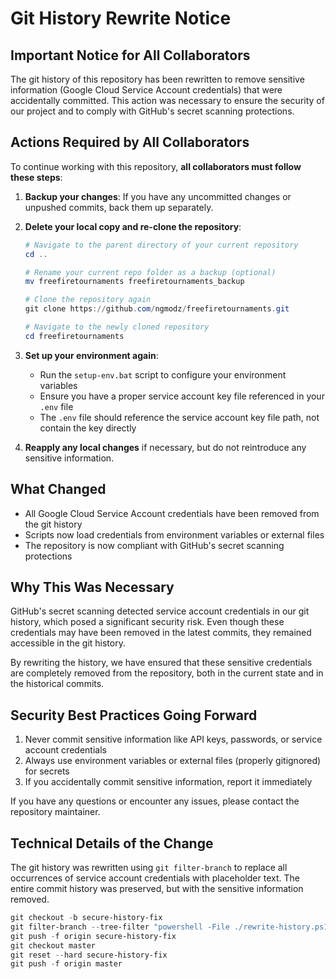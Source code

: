 # Git History Rewrite Notice

## Important Notice for All Collaborators

The git history of this repository has been rewritten to remove sensitive information (Google Cloud Service Account credentials) that were accidentally committed. This action was necessary to ensure the security of our project and to comply with GitHub's secret scanning protections.

## Actions Required by All Collaborators

To continue working with this repository, **all collaborators must follow these steps**:

1. **Backup your changes**: If you have any uncommitted changes or unpushed commits, back them up separately.

2. **Delete your local copy and re-clone the repository**:
   ```powershell
   # Navigate to the parent directory of your current repository
   cd ..
   
   # Rename your current repo folder as a backup (optional)
   mv freefiretournaments freefiretournaments_backup
   
   # Clone the repository again
   git clone https://github.com/ngmodz/freefiretournaments.git
   
   # Navigate to the newly cloned repository
   cd freefiretournaments
   ```

3. **Set up your environment again**:
   - Run the `setup-env.bat` script to configure your environment variables
   - Ensure you have a proper service account key file referenced in your `.env` file
   - The `.env` file should reference the service account key file path, not contain the key directly

4. **Reapply any local changes** if necessary, but do not reintroduce any sensitive information.

## What Changed

- All Google Cloud Service Account credentials have been removed from the git history
- Scripts now load credentials from environment variables or external files
- The repository is now compliant with GitHub's secret scanning protections

## Why This Was Necessary

GitHub's secret scanning detected service account credentials in our git history, which posed a significant security risk. Even though these credentials may have been removed in the latest commits, they remained accessible in the git history.

By rewriting the history, we have ensured that these sensitive credentials are completely removed from the repository, both in the current state and in the historical commits.

## Security Best Practices Going Forward

1. Never commit sensitive information like API keys, passwords, or service account credentials
2. Always use environment variables or external files (properly gitignored) for secrets
3. If you accidentally commit sensitive information, report it immediately

If you have any questions or encounter any issues, please contact the repository maintainer.

## Technical Details of the Change

The git history was rewritten using `git filter-branch` to replace all occurrences of service account credentials with placeholder text. The entire commit history was preserved, but with the sensitive information removed.

```powershell
git checkout -b secure-history-fix
git filter-branch --tree-filter "powershell -File ./rewrite-history.ps1" --prune-empty HEAD
git push -f origin secure-history-fix
git checkout master
git reset --hard secure-history-fix
git push -f origin master
```
